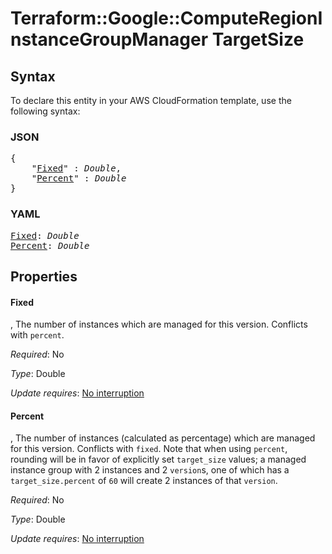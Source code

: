 # Terraform::Google::ComputeRegionInstanceGroupManager TargetSize

## Syntax

To declare this entity in your AWS CloudFormation template, use the following syntax:

### JSON

<pre>
{
    "<a href="#fixed" title="Fixed">Fixed</a>" : <i>Double</i>,
    "<a href="#percent" title="Percent">Percent</a>" : <i>Double</i>
}
</pre>

### YAML

<pre>
<a href="#fixed" title="Fixed">Fixed</a>: <i>Double</i>
<a href="#percent" title="Percent">Percent</a>: <i>Double</i>
</pre>

## Properties

#### Fixed

, The number of instances which are managed for this version. Conflicts with `percent`.

_Required_: No

_Type_: Double

_Update requires_: [No interruption](https://docs.aws.amazon.com/AWSCloudFormation/latest/UserGuide/using-cfn-updating-stacks-update-behaviors.html#update-no-interrupt)

#### Percent

, The number of instances (calculated as percentage) which are managed for this version. Conflicts with `fixed`.
Note that when using `percent`, rounding will be in favor of explicitly set `target_size` values; a managed instance group with 2 instances and 2 `version`s,
one of which has a `target_size.percent` of `60` will create 2 instances of that `version`.

_Required_: No

_Type_: Double

_Update requires_: [No interruption](https://docs.aws.amazon.com/AWSCloudFormation/latest/UserGuide/using-cfn-updating-stacks-update-behaviors.html#update-no-interrupt)

